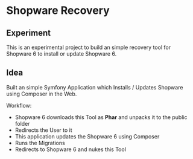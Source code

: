 # Shopware Recovery

## Experiment

This is an experimental project to build an simple recovery tool for Shopware 6 to install or update Shopware 6.

## Idea

Built an simple Symfony Application which Installs / Updates Shopware using Composer in the Web.

Workflow:

- Shopware 6 downloads this Tool as **Phar** and unpacks it to the public folder
- Redirects the User to it
- This application updates the Shopware 6 using Composer
- Runs the Migrations
- Redirects to Shopware 6 and nukes this Tool

